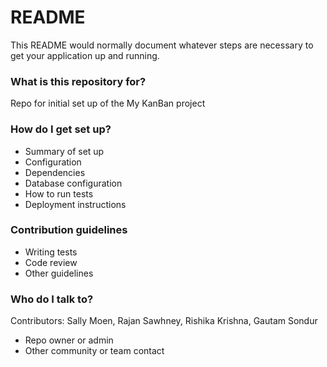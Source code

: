 # README #

This README would normally document whatever steps are necessary to get your application up and running.

### What is this repository for? ###

Repo for initial set up of the My KanBan project
### How do I get set up? ###

* Summary of set up
* Configuration
* Dependencies
* Database configuration
* How to run tests
* Deployment instructions

### Contribution guidelines ###

* Writing tests
* Code review
* Other guidelines

### Who do I talk to? ###
Contributors:
Sally Moen,
Rajan Sawhney,
Rishika Krishna,
Gautam Sondur
* Repo owner or admin
* Other community or team contact
